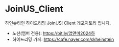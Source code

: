# JoinUS_Client
하인슈타인 하이드리밍 JoinUS! Client 레포지토리 입니다.

- 노션(멤버 전용): https://bit.ly/앱앤미2024하
- 하이드리밍 카페: https://cafe.naver.com/skheinstein
